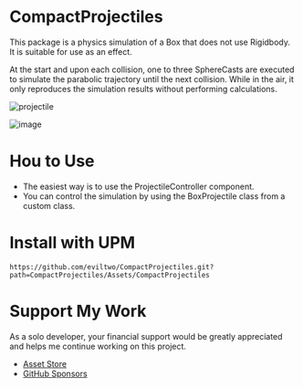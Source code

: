# CompactProjectiles
This package is a physics simulation of a Box that does not use Rigidbody. It is suitable for use as an effect.

At the start and upon each collision, one to three SphereCasts are executed to simulate the parabolic trajectory until the next collision. While in the air, it only reproduces the simulation results without performing calculations.

![projectile](https://github.com/user-attachments/assets/303c1f26-cec7-405a-ab3d-bff9c4a413fc)

![image](https://github.com/user-attachments/assets/832b1372-f52b-4879-b06b-a66c9f4bd5b2)

# Hou to Use
- The easiest way is to use the ProjectileController component.  
- You can control the simulation by using the BoxProjectile class from a custom class.

# Install with UPM
```
https://github.com/eviltwo/CompactProjectiles.git?path=CompactProjectiles/Assets/CompactProjectiles
```

# Support My Work
As a solo developer, your financial support would be greatly appreciated and helps me continue working on this project.
- [Asset Store](https://assetstore.unity.com/publishers/12117)
- [GitHub Sponsors](https://github.com/sponsors/eviltwo)

